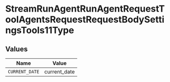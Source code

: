 # StreamRunAgentRunAgentRequestToolAgentsRequestRequestBodySettingsTools11Type


## Values

| Name           | Value          |
| -------------- | -------------- |
| `CURRENT_DATE` | current_date   |